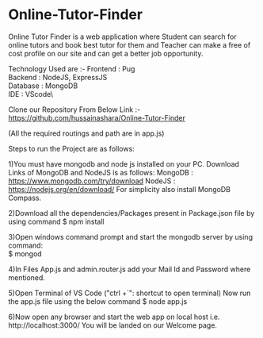 # Online-Tutor-Finder

Online Tutor Finder is a web application where Student can search for online tutors and book best tutor for them and Teacher can make a free of cost profile on our site and can get a better job opportunity.

Technology Used are :-
Frontend : Pug\
Backend : NodeJS, ExpressJS\
Database : MongoDB\
IDE : VScode\

Clone our Repository From Below Link :-
https://github.com/hussainashara/Online-Tutor-Finder

(All the required routings and path are in app.js)

Steps to run the Project are as follows:

1)You must have mongodb and node js installed on your PC. 
Download Links of MongoDB and NodeJS is as follows:
MongoDB : https://www.mongodb.com/try/download
NodeJS : https://nodejs.org/en/download/
For simplicity also install MongoDB Compass.

2)Download all the dependencies/Packages present in Package.json file by using command 
 $ npm install

3)Open windows command prompt and start the mongodb server by using command: 	
 $ mongod 

4)In Files App.js and admin.router.js add your Mail Id and Password where mentioned. 

5)Open Terminal of VS Code ("ctrl +`": shortcut to open terminal)
  Now run the app.js file using the below command
  $ node app.js 

6)Now open any browser and start the web app on local host i.e.
   http://localhost:3000/
   You will be landed on our Welcome page.
